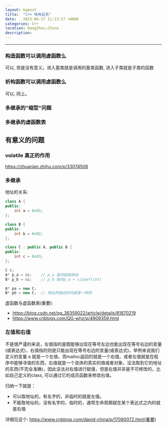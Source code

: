 ```yaml
---
layout: mypost
title:  "C++ 犄角旮旯"
date:   2023-06-17 11:13:17 +0800
categories: C++
location: HangZhou,China
description:
---
```

---

### 构造函数可以调用虚函数么

可以, 但是没有意义。进入基类就是调用的基类函数, 进入子类就是子类的函数

### 析构函数可以调用虚函数么

可以, 同上。

### 多继承的"缩型"问题

### 多继承的虚函数表

## 有意义的问题
### volatile 真正的作用
https://zhuanlan.zhihu.com/p/33074506

### 多继承

地址的关系:

```c++
class A {
public:
    int a = 0x01;
};

class B {
public:
    int b = 0x02;
};

class C : public A, public B {
public:
    int c = 0x03;
};

C c;
A* p_a = &c;    // p_a 指向起始地址
B* p_b = &c;    // p_b 指向p_a + sizoef(int)

A* pa = new C;
B* pb = new C;  // 地址所指向的内容是一样的

```

虚函数与虚函数表(重要):

* https://blog.csdn.net/qq_36359022/article/details/81870219
* https://www.cnblogs.com/QG-whz/p/4909359.html

### 左值和右值

不是很严谨的来说，左值指的是既能够出现在等号左边也能出现在等号右边的变量(或表达式)，右值指的则是只能出现在等号右边的变量(或表达式)。举例来说我们定义的变量 a 就是一个左值，而malloc返回的就是一个右值。或者左值就是在程序中能够寻值的东西，右值就是一个具体的真实的值或者对象，没法取到它的地址的东西(不完全准确)，因此没法对右值进行赋值，但是右值并非是不可修改的，比如自己定义的class, 可以通过它的成员函数来修改右值。

归纳一下就是：
* 可以取地址的，有名字的，非临时的就是左值。
* 不能取地址的，没有名字的，临时的，通常生命周期就在某个表达式之内的就是右值

详细见这个: https://www.cnblogs.com/david-china/p/17080072.html(重要)